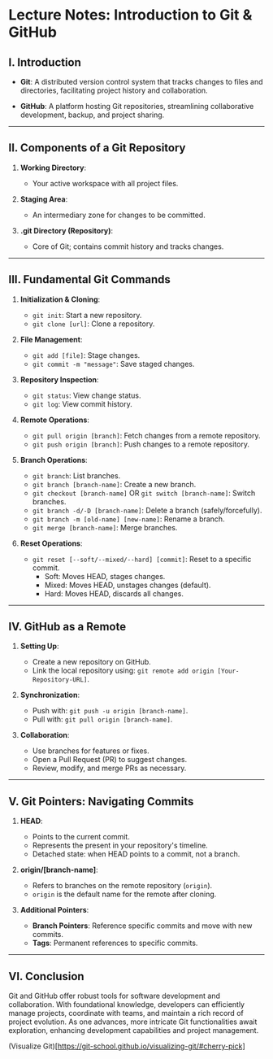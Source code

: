 # Lecture Notes: Introduction to Git & GitHub

## I. Introduction

- **Git**: A distributed version control system that tracks changes to files and directories, facilitating project history and collaboration.

- **GitHub**: A platform hosting Git repositories, streamlining collaborative development, backup, and project sharing.

---

## II. Components of a Git Repository

1. **Working Directory**: 
   - Your active workspace with all project files.

2. **Staging Area**: 
   - An intermediary zone for changes to be committed.

3. **.git Directory (Repository)**: 
   - Core of Git; contains commit history and tracks changes.

---

## III. Fundamental Git Commands

1. **Initialization & Cloning**:
   - `git init`: Start a new repository.
   - `git clone [url]`: Clone a repository.

2. **File Management**:
   - `git add [file]`: Stage changes.
   - `git commit -m "message"`: Save staged changes.

3. **Repository Inspection**:
   - `git status`: View change status.
   - `git log`: View commit history.

4. **Remote Operations**:
   - `git pull origin [branch]`: Fetch changes from a remote repository.
   - `git push origin [branch]`: Push changes to a remote repository.

5. **Branch Operations**:
   - `git branch`: List branches.
   - `git branch [branch-name]`: Create a new branch.
   - `git checkout [branch-name]` OR `git switch [branch-name]`: Switch branches.
   - `git branch -d/-D [branch-name]`: Delete a branch (safely/forcefully).
   - `git branch -m [old-name] [new-name]`: Rename a branch.
   - `git merge [branch-name]`: Merge branches.

6. **Reset Operations**:
   - `git reset [--soft/--mixed/--hard] [commit]`: Reset to a specific commit. 
     - Soft: Moves HEAD, stages changes.
     - Mixed: Moves HEAD, unstages changes (default).
     - Hard: Moves HEAD, discards all changes.

---

## IV. GitHub as a Remote

1. **Setting Up**:
   - Create a new repository on GitHub.
   - Link the local repository using: `git remote add origin [Your-Repository-URL]`.

2. **Synchronization**:
   - Push with: `git push -u origin [branch-name]`.
   - Pull with: `git pull origin [branch-name]`.

3. **Collaboration**:
   - Use branches for features or fixes.
   - Open a Pull Request (PR) to suggest changes.
   - Review, modify, and merge PRs as necessary.

---

## V. Git Pointers: Navigating Commits

1. **HEAD**: 
   - Points to the current commit.
   - Represents the present in your repository's timeline.
   - Detached state: when HEAD points to a commit, not a branch.

2. **origin/[branch-name]**:
   - Refers to branches on the remote repository (`origin`).
   - `origin` is the default name for the remote after cloning.

3. **Additional Pointers**:
   - **Branch Pointers**: Reference specific commits and move with new commits.
   - **Tags**: Permanent references to specific commits.

---

## VI. Conclusion

Git and GitHub offer robust tools for software development and collaboration. With foundational knowledge, developers can efficiently manage projects, coordinate with teams, and maintain a rich record of project evolution. As one advances, more intricate Git functionalities await exploration, enhancing development capabilities and project management.

(Visualize Git)[https://git-school.github.io/visualizing-git/#cherry-pick]
